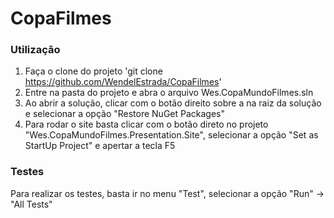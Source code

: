 CopaFilmes
====================

### Utilização

1. Faça o clone do projeto 'git clone https://github.com/WendelEstrada/CopaFilmes'
2. Entre na pasta do projeto e abra o arquivo Wes.CopaMundoFilmes.sln
3. Ao abrir a solução, clicar com o botão direito sobre a na raiz da solução e selecionar a opção "Restore NuGet Packages"
4. Para rodar o site basta clicar com o botão direto no projeto "Wes.CopaMundoFilmes.Presentation.Site", selecionar a opção "Set as StartUp Project" e apertar a tecla F5

### Testes

Para realizar os testes, basta ir no menu "Test", selecionar a opção "Run" -> "All Tests"

